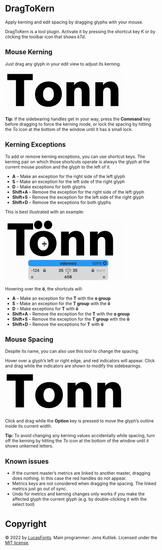 # DragToKern

Apply kerning and edit spacing by dragging glyphs with your mouse.

DragToKern is a tool plugin. Activate it by pressing the shortcut key _K_ or by
clicking the toolbar icon that shows _kTd_.

## Mouse Kerning

Just drag any glyph in your edit view to adjust its kerning.

![](media/DragToKern.gif)

**Tip:** If the sidebearing handles get in your way, press the **Command** key
before dragging to force the kerning mode, or lock the spacing by hitting the
_To_ icon at the bottom of the window until it has a small lock.

## Kerning Exceptions

To add or remove kerning exceptions, you can use shortcut keys. The kerning
pair on which those shortcuts operate is always the glyph at the current mouse
position and the glyph to the left of it.

- **A** – Make an exception for the right side of the left glyph
- **S** – Make an exception for the left side of the right glyph
- **D** – Make exceptions for both glyphs
- **Shift+A** – Remove the exception for the right side of the left glyph
- **Shift+S** – Remove the exception for the left side of the right glyph
- **Shift+D** – Remove the exceptions for both glyphs

This is best illustrated with an example:

![](media/DragToKern-Exception.gif)

Hovering over the **ö**, the shortcuts will:

- **A** – Make an exception for the **T** with the **o group**
- **S** – Make an exception for the **T group** with the **ö**
- **D** – Make exceptions for **T** with **ö**
- **Shift+A** – Remove the exception for the **T** with the **o group**
- **Shift+S** – Remove the exception for the **T group** with the **ö**
- **Shift+D** – Remove the exceptions for **T** with **ö**

## Mouse Spacing

Despite its name, you can also use this tool to change the spacing.

Hover over a glyph’s left or right edge, and red indicators will appear. Click and
drag while the indicators are shown to modify the sidebearings.

![](media/DragToKern-Spacing.gif)

Click and drag while the **Option** key is pressed to move the glyph’s outline
inside its current width.

**Tip:** To avoid changing any kerning values accidentally while spacing, turn
off the kerning by hitting the _To_ icon at the bottom of the window until it
shows unkerned letters.

## Known issues

- If the current master’s metrics are linked to another master, dragging does
  nothing. In this case the red handles do not appear.
- Metrics keys are not considered when dragging the spacing. The linked metrics
  just go out of sync.
- Undo for metrics and kerning changes only works if you make the affected
  glyph the current glyph (e.g. by double-clicking it with the select tool)

# Copyright

© 2022 by [LucasFonts](https://www.lucasfonts.com/). Main programmer: Jens Kutílek. Licensed under the [MIT license](LICENSE).
